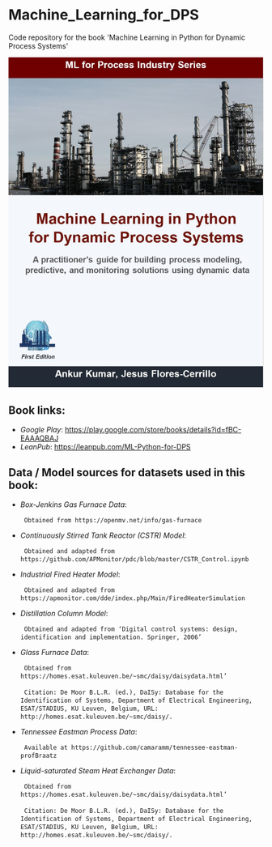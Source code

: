 # Machine_Learning_for_DPS

Code repository for the book 'Machine Learning in Python for Dynamic Process Systems'

![](/Images/coverPage1.JPG)

## Book links:
- *Google Play*: https://play.google.com/store/books/details?id=fBC-EAAAQBAJ
- *LeanPub*: https://leanpub.com/ML-Python-for-DPS

## Data / Model sources for datasets used in this book:
- *Box-Jenkins Gas Furnace Data*:  

       Obtained from https://openmv.net/info/gas-furnace
       
             
- *Continuously Stirred Tank Reactor (CSTR) Model*:

       Obtained and adapted from https://github.com/APMonitor/pdc/blob/master/CSTR_Control.ipynb 
       
             
- *Industrial Fired Heater Model*:

       Obtained and adapted from https://apmonitor.com/dde/index.php/Main/FiredHeaterSimulation 
       
             
- *Distillation Column Model*:

       Obtained and adapted from ‘Digital control systems: design, identification and implementation. Springer, 2006’ 
       
             
- *Glass Furnace Data*:

       Obtained from https://homes.esat.kuleuven.be/~smc/daisy/daisydata.html’
       
       Citation: De Moor B.L.R. (ed.), DaISy: Database for the Identification of Systems, Department of Electrical Engineering, ESAT/STADIUS, KU Leuven, Belgium, URL: http://homes.esat.kuleuven.be/~smc/daisy/. 
       
             
- *Tennessee Eastman Process Data*:

       Available at https://github.com/camaramm/tennessee-eastman-profBraatz 
       
             
- *Liquid-saturated Steam Heat Exchanger Data*:

       Obtained from https://homes.esat.kuleuven.be/~smc/daisy/daisydata.html’
       
       Citation: De Moor B.L.R. (ed.), DaISy: Database for the Identification of Systems, Department of Electrical Engineering, ESAT/STADIUS, KU Leuven, Belgium, URL: http://homes.esat.kuleuven.be/~smc/daisy/.
       
       
       
       
   
       
       
       




